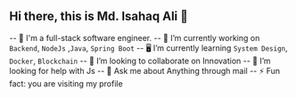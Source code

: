 ## Hi there, this is Md. Isahaq Ali 👋
-- 🔭 I'm a full-stack software engineer.
-- 📱 I’m currently working on `Backend`, `NodeJs` ,`Java`, `Spring Boot`
-- 🖥 I’m currently learning `System Design`, `Docker`, `Blockchain`
-- 👯 I’m looking to collaborate on Innovation
-- 🤔 I’m looking for help with Js
-- 💬 Ask me about Anything through mail
-- ⚡ Fun fact: you are visiting my profile

